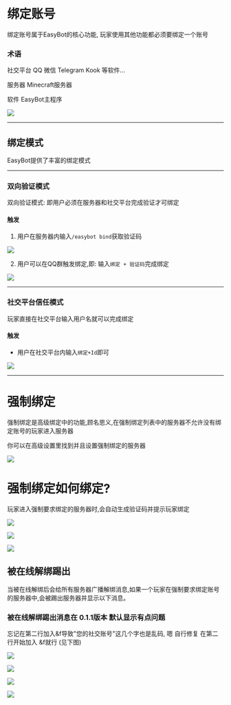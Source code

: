 # 绑定账号
绑定账号属于EasyBot的核心功能, 玩家使用其他功能都必须要绑定一个账号


### 术语

社交平台 QQ 微信 Telegram Kook 等软件...

服务器 Minecraft服务器

软件 EasyBot主程序

![](./attachments/绑定账号_001.png)

---

## 绑定模式

EasyBot提供了丰富的绑定模式

---

### 双向验证模式

双向验证模式: 即用户必须在服务器和社交平台完成验证才可绑定

#### 触发

1. 用户在服务器内输入`/easybot bind`获取验证码

![](./attachments/绑定账号_002.png)

2. 用户可以在QQ群触发绑定,即: 输入`绑定 + 验证码`完成绑定

![](./attachments/绑定账号_003.png)

---

### 社交平台信任模式

玩家直接在社交平台输入用户名就可以完成绑定

#### 触发

* 用户在社交平台内输入`绑定+Id`即可

![](./attachments/绑定账号_004.png)

---

# 强制绑定

强制绑定是高级绑定中的功能,顾名思义,在强制绑定列表中的服务器不允许没有绑定账号的玩家进入服务器

你可以在高级设置里找到并且设置强制绑定的服务器

![](./attachments/绑定账号_005.png)

# 强制绑定如何绑定?

玩家进入强制要求绑定的服务器时,会自动生成验证码并提示玩家绑定

![](./attachments/绑定账号_006.png)

![](./attachments/绑定账号_007.png)

![](./attachments/绑定账号_008.png)

## 被在线解绑踢出

当被在线解绑后会给所有服务器广播解绑消息,如果一个玩家在强制要求绑定账号的服务器中,会被踢出服务器并显示以下消息。

### 被在线解绑踢出消息在 0.1.1版本 默认显示有点问题

忘记在第二行加入&f导致"您的社交账号"这几个字也是乱码, 嗯 自行修复 在第二行开始加入 &f就行 (见下图)

![](./attachments/绑定账号_009.png)

![](./attachments/绑定账号_010.png)

![](./attachments/绑定账号_011.png)

![](./attachments/绑定账号_012.png)